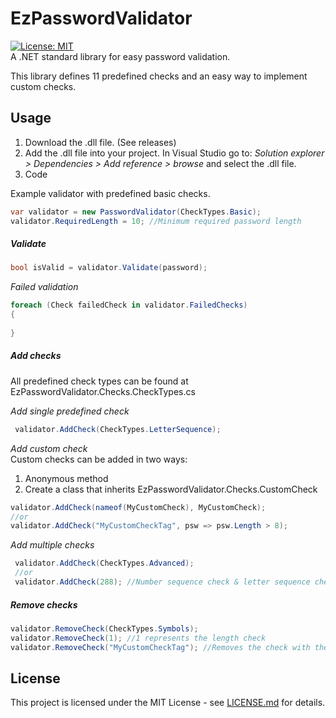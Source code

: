 # EzPasswordValidator
[![License: MIT](https://img.shields.io/badge/License-MIT-yellow.svg)](https://opensource.org/licenses/MIT)    
A .NET standard library for easy password validation.

This library defines 11 predefined checks and an easy way to implement custom checks.

## Usage
1. Download the .dll file. (See releases)
2. Add the .dll file into your project.
   In Visual Studio go to: <i>Solution explorer > Dependencies > Add reference > browse </i> and select the .dll file.<br/>
3. Code

Example validator with predefined basic checks.
```C#
var validator = new PasswordValidator(CheckTypes.Basic);
validator.RequiredLength = 10; //Minimum required password length
```

##### Validate
```C#
bool isValid = validator.Validate(password);
```

<i>Failed validation</i> 
```C#
foreach (Check failedCheck in validator.FailedChecks)
{
    
}
```

##### Add checks
All predefined check types can be found at EzPasswordValidator.Checks.CheckTypes.cs

<i>Add single predefined check</i>
```C#
 validator.AddCheck(CheckTypes.LetterSequence);
```
<i>Add custom check</i><br/>
Custom checks can be added in two ways:
1. Anonymous method
2. Create a class that inherits EzPasswordValidator.Checks.CustomCheck
```C#
validator.AddCheck(nameof(MyCustomCheck), MyCustomCheck);
//or
validator.AddCheck("MyCustomCheckTag", psw => psw.Length > 8);
```

<i>Add multiple checks</i>
```C#
 validator.AddCheck(CheckTypes.Advanced);
 //or
 validator.AddCheck(288); //Number sequence check & letter sequence check
```

##### Remove checks

```C#
validator.RemoveCheck(CheckTypes.Symbols);
validator.RemoveCheck(1); //1 represents the length check
validator.RemoveCheck("MyCustomCheckTag"); //Removes the check with the given tag
```

## License

This project is licensed under the MIT License - see [LICENSE.md](LICENSE.md) for details.

